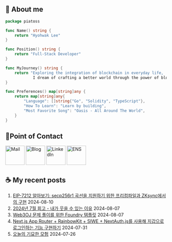 ## 🐹 About me

```go
package piatoss

func Name() string {
    return "Hyohwak Lee"
}

func Position() string {
    return "Full-Stack Developer"
}

func MyJourney() string {
    return "Exploring the integration of blockchain in everyday life,
            I dream of crafting a better world through the power of blockchain."
}

func Preferences() map[string]any {
    return map[string]any{
        "Language": []string{"Go", "Solidity", "TypeScript"},
        "How To Learn": "Learn by building",
        "Most Favorite Song": "Oasis - All Around The World",
    }
}
```

## 📱Point of Contact

[<img alt="Mail" width="60px" src="https://img.icons8.com/?size=100&id=OumT4lIcOllS&format=png&color=000000" />][mail]
[<img alt="Blog" width="60px" src="https://img.icons8.com/?size=100&id=GsMdC9NCKCAD&format=png&color=000000"/>][blog]
[<img alt="LinkedIn" width="60px" src="https://img.icons8.com/?size=100&id=xuvGCOXi8Wyg&format=png&color=000000" />][linkedin]
[<img alt="ENS" width="60px" src="https://img.icons8.com/?size=100&id=KirlA3wOLyXa&format=png&color=000000" />][ens]

[mail]: mailto:piatoss3612@gmail.com
[blog]: https://piatoss3612.tistory.com/
[linkedin]: https://www.linkedin.com/in/hyohwak-lee
[ens]: https://app.ens.domains/piatoss.eth

## ☕ My recent posts

1. [EIP-7212 알아보기: secp256r1 곡선을 지원하기 위한 프리컴파일과 ZKsync에서의 구현](https://piatoss3612.tistory.com/187) 2024-08-10
2. [2024년 7월 회고 - 내가 웃을 수 있는 이유](https://piatoss3612.tistory.com/186) 2024-08-07
3. [Web3OJ 문제 풀이를 위한 Foundry 템플릿](https://piatoss3612.tistory.com/185) 2024-08-07
4. [Next.js App Router + RainbowKit + SIWE + NextAuth.js를 사용해 지갑으로 로그인하는 기능 구현하기](https://piatoss3612.tistory.com/184) 2024-07-31
5. [오늘의 기묘한 모험](https://piatoss3612.tistory.com/183) 2024-07-26
